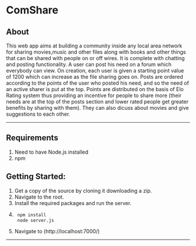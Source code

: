 # ComShare

## About
This web app aims at building a community inside any local area network for sharing movies,music and other files along with books and other things that can be shared with people on or off wires. It is complete with chatting and posting functionality. A user can post his need on a forum which everybody can view. On creation, each user is given a starting point value of 1200 which can increase as the file sharing goes on. Posts are ordered according to the points of the user who posted his need, and so the need of an active sharer is put at the top. Points are distributed on the basis of Elo Rating system thus providing an incentive for people to share more (their needs are at the top of the posts section and lower rated people get greater benefits by sharing with them). They can also dicuss about movies and give suggestions to each other. 


-----------------------------------------------------------------------------------------
## Requirements
1. Need to have Node.js installed
2. npm


## Getting Started: 
1. Get a copy of the source by cloning it downloading a zip.
2. Navigate to the root.
3. Install the required packages and run the server.
4. ```bash
	npm install
	node server.js
   ```
5. Navigate to (http://localhost:7000/)

-------------------------------------------------------------------------------------------------------------------------------------------


